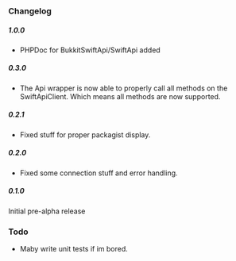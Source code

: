 ### Changelog

##### 1.0.0
- PHPDoc for BukkitSwiftApi/SwiftApi added

##### 0.3.0
- The Api wrapper is now able to properly call all methods on the SwiftApiClient. Which means all methods are now supported.

##### 0.2.1
- Fixed stuff for proper packagist display.

##### 0.2.0
- Fixed some connection stuff and error handling.

##### 0.1.0
Initial pre-alpha release

### Todo
- Maby write unit tests if im bored.